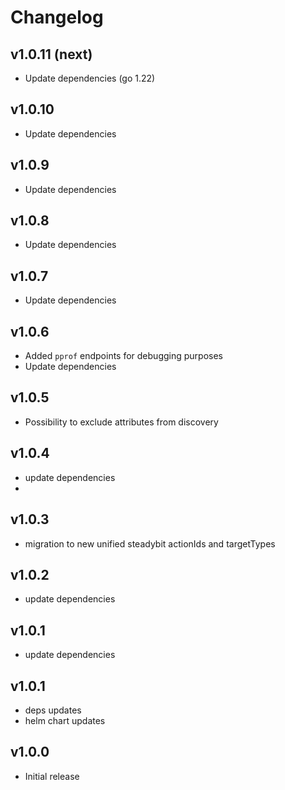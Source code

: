 # Changelog

## v1.0.11 (next)

- Update dependencies (go 1.22)

## v1.0.10

- Update dependencies

## v1.0.9

- Update dependencies

## v1.0.8

- Update dependencies

## v1.0.7

- Update dependencies

## v1.0.6

- Added `pprof` endpoints for debugging purposes
- Update dependencies

## v1.0.5

- Possibility to exclude attributes from discovery

## v1.0.4

- update dependencies
-
## v1.0.3

- migration to new unified steadybit actionIds and targetTypes

## v1.0.2

- update dependencies

## v1.0.1

- update dependencies

## v1.0.1

- deps updates
- helm chart updates

## v1.0.0

 - Initial release